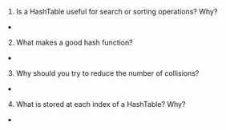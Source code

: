1. Is a HashTable useful for search or sorting operations? Why?
- 
2. What makes a good hash function?
- 
3. Why should you try to reduce the number of collisions?
- 
4. What is stored at each index of a HashTable? Why?
- 
